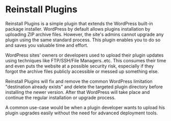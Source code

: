 # Reinstall Plugins

Reinstall Plugins is a simple plugin that extends the WordPress built-in package installer. WordPress by default allows plugins installation by uploading ZIP archive files. However, the site's admins cannot upgrade any plugin using the same standard process. This plugin enables you to do so and saves you valuable time and effort.

WordPress sites' owners or developers used to upload their plugin updates using techniques like FTP/SSH/File Managers..etc. This consumes their time and even puts the website at a possible security risk, especially if they forgot the archive files publicly accessible or messed up something else.

Reinstall Plugins will fix and remove the common WordPress limitation "destination already exists" and delete the targeted plugin directory before installing the newer version. After that WordPress will take place and continue the regular installation or upgrade process.

A common use-case would be when a plugin developer wants to upload his plugin upgrades easily without the need for advanced deployment tools.

